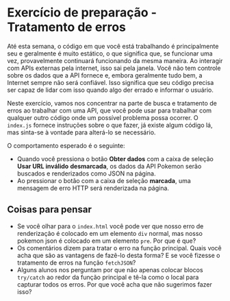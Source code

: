 # Exercício de preparação - Tratamento de erros

Até esta semana, o código em que você está trabalhando é principalmente seu e geralmente é muito estático, o que significa que, se funcionar uma vez, provavelmente continuará funcionando da mesma maneira. Ao interagir com APIs externas pela internet, isso sai pela janela. Você não tem controle sobre os dados que a API fornece e, embora geralmente tudo bem, a Internet sempre não será confiável. Isso significa que seu código precisa ser capaz de lidar com isso quando algo der errado e informar o usuário.

Neste exercício, vamos nos concentrar na parte de busca e tratamento de erros ao trabalhar com uma API, que você pode usar para trabalhar com qualquer outro código onde um possível problema possa ocorrer. O `index.js` fornece instruções sobre o que fazer, já existe algum código lá, mas sinta-se à vontade para alterá-lo se necessário.

O comportamento esperado é o seguinte:

- Quando você pressiona o botão **Obter dados** com a caixa de seleção **Usar URL inválido** **desmarcada**, os dados da API Pokemon serão buscados e renderizados como JSON na página.
- Ao pressionar o botão com a caixa de seleção **marcada**, uma mensagem de erro HTTP será renderizada na página.
## Coisas para pensar

- Se você olhar para o `index.html` você pode ver que nosso erro de renderização é colocado em um elemento `div` normal, mas nosso pokemon json é colocado em um elemento `pre`. Por que é que?
- Os comentários dizem para tratar o erro na função principal. Quais você acha que são as vantagens de fazê-lo desta forma? E se você fizesse o tratamento de erros na função `fetchJSON`?
- Alguns alunos nos perguntam por que não apenas colocar blocos `try/catch` ao redor da função principal e tê-la como o local para capturar todos os erros. Por que você acha que não sugerimos fazer isso?